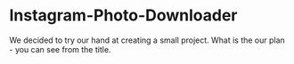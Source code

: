 # Instagram-Photo-Downloader
We decided to try our hand at creating a small project. What is the our plan - you can see from the title. 

